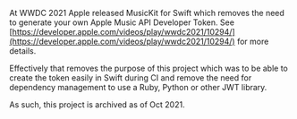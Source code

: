 At WWDC 2021 Apple released MusicKit for Swift which removes the need to generate your own Apple Music API Developer Token.  See [https://developer.apple.com/videos/play/wwdc2021/10294/](https://developer.apple.com/videos/play/wwdc2021/10294/) for more details.

Effectively that removes the purpose of this project which was to be able to create the token easily in Swift during CI and remove the need for dependency management to use a Ruby, Python or other JWT library.

As such, this project is archived as of Oct 2021.
